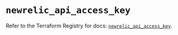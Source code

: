# `newrelic_api_access_key`

Refer to the Terraform Registry for docs: [`newrelic_api_access_key`](https://registry.terraform.io/providers/newrelic/newrelic/3.29.0/docs/resources/api_access_key).
